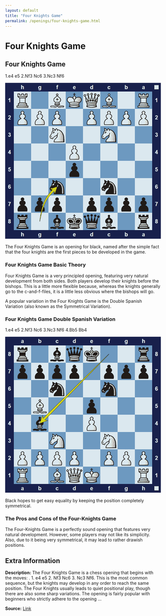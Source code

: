 ```yaml
---
layout: default
title: "Four Knights Game"
permalink: /openings/four-knights-game.html
---
```



# Four Knights Game



## Four Knights Game

1.e4 e5 2.Nf3 Nc6 3.Nc3 Nf6

![Four Knights Game](../images/four-knights-game-1.png)

The Four Knights Game is an opening for black, named after the simple fact that the four knights are the first pieces to be developed in the game.

### Four Knights Game Basic Theory

Four Knights Game is a very principled opening, featuring very natural development from both sides. Both players develop their knights before the bishops. This is a little more flexible because, whereas the knights generally go to the c-and-f-files, it is a little less obvious where the bishops will go.

A popular variation in the Four Knights Game is the Double Spanish Variation (also known as the Symmetrical Variation).

### Four Knights Game Double Spanish Variation

1.e4 e5 2.Nf3 Nc6 3.Nc3 Nf6 4.Bb5 Bb4

![Four Knights Game Double Spanish Variation](../images/four-knights-game-2.png)

Black hopes to get easy equality by keeping the position completely symmetrical.

### The Pros and Cons of the Four-Knights Game

The Four-Knights Game is a perfectly sound opening that features very natural development. However, some players may not like its simplicity. Also, due to it being very symmetrical, it may lead to rather drawish positions.



## Extra Information
**Description:** The Four Knights Game is a chess opening that begins with the moves: . 1. e4 e5 2. Nf3 Nc6 3. Nc3 Nf6. This is the most common sequence, but the knights may develop in any order to reach the same position. The Four Knights usually leads to quiet positional play, though there are also some sharp variations. The opening is fairly popular with beginners who strictly adhere to the opening ...

**Source:** [Link](https://en.wikipedia.org/wiki/Four_Knights_Game)
